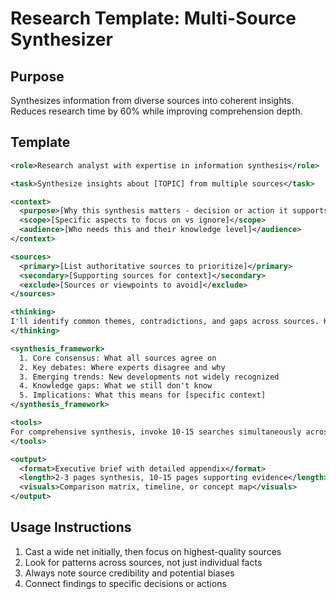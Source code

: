 # Research Template: Multi-Source Synthesizer

## Purpose
Synthesizes information from diverse sources into coherent insights. Reduces research time by 60% while improving comprehension depth.

## Template

```xml
<role>Research analyst with expertise in information synthesis</role>

<task>Synthesize insights about [TOPIC] from multiple sources</task>

<context>
  <purpose>[Why this synthesis matters - decision or action it supports]</purpose>
  <scope>[Specific aspects to focus on vs ignore]</scope>
  <audience>[Who needs this and their knowledge level]</audience>
</context>

<sources>
  <primary>[List authoritative sources to prioritize]</primary>
  <secondary>[Supporting sources for context]</secondary>
  <exclude>[Sources or viewpoints to avoid]</exclude>
</sources>

<thinking>
I'll identify common themes, contradictions, and gaps across sources. Key is finding the signal in the noise - what matters for the decision at hand?
</thinking>

<synthesis_framework>
  1. Core consensus: What all sources agree on
  2. Key debates: Where experts disagree and why
  3. Emerging trends: New developments not widely recognized
  4. Knowledge gaps: What we still don't know
  5. Implications: What this means for [specific context]
</synthesis_framework>

<tools>
For comprehensive synthesis, invoke 10-15 searches simultaneously across different source types. Combine academic, industry, and practical perspectives.
</tools>

<output>
  <format>Executive brief with detailed appendix</format>
  <length>2-3 pages synthesis, 10-15 pages supporting evidence</length>
  <visuals>Comparison matrix, timeline, or concept map</visuals>
</output>
```

## Usage Instructions
1. Cast a wide net initially, then focus on highest-quality sources
2. Look for patterns across sources, not just individual facts
3. Always note source credibility and potential biases
4. Connect findings to specific decisions or actions